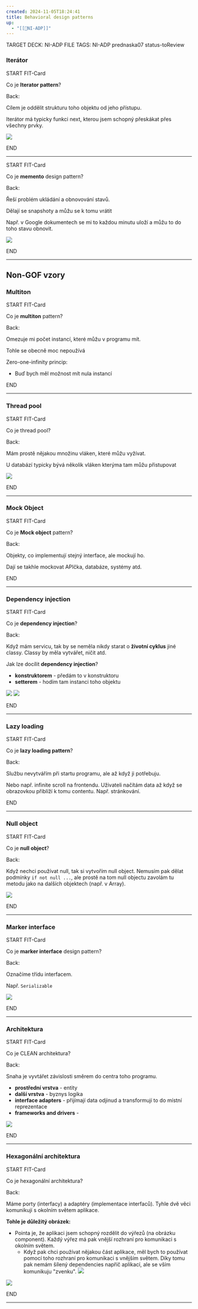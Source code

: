 ```yaml
---
created: 2024-11-05T18:24:41
title: Behavioral design patterns
up:
  - "[[📖NI-ADP]]"
---
```


TARGET DECK: NI-ADP
FILE TAGS: NI-ADP prednaska07 status-toReview

### Iterátor

START
FIT-Card

Co je **Iterator pattern**?

Back:

Cílem je oddělit strukturu toho objektu od jeho přístupu.

Iterátor má typicky funkci next, kterou jsem schopný přeskákat přes všechny prvky.

<!-- ImageStart -->
![](../../../Assets/Pasted%20image%2020241105182717.png)
<!-- ImageEnd -->
<!--ID: 1736497489515-->
END

---


START
FIT-Card

Co je **memento** design pattern?

Back:

Řeší problém ukládání a obnovování stavů. 

Dělají se snapshoty a můžu se k tomu vrátit

<!-- ExampleStart -->
Např. v Google dokumentech se mi to každou minutu uloží a můžu to do toho stavu obnovit.
<!-- ExampleEnd -->

<!-- ImageStart -->
![](../../../Assets/Pasted%20image%2020241105183029.png)
<!-- ImageEnd -->
<!--ID: 1736497489520-->
END

---

## Non-GOF vzory
### Multiton
START
FIT-Card

Co je **multiton** pattern?

Back:

Omezuje mi počet instancí, které můžu v programu mít.

<!-- DetailInfoStart -->
Tohle se obecně moc nepoužívá

Zero-one-infinity princip:
- Buď bych měl možnost mít nula instancí
<!-- DetailInfoEnd -->
<!--ID: 1736497489525-->
END

---

### Thread pool

START
FIT-Card

Co je thread pool?

Back:

Mám prostě nějakou množinu vláken, které můžu vyžívat.

<!-- ExampleStart -->
U databází typicky bývá několik vláken kterýma tam můžu přistupovat 
<!-- ExampleEnd -->

<!-- ImageStart -->
![](../../../Assets/Pasted%20image%2020241105184112.png)
<!-- ImageEnd -->
<!--ID: 1736497489530-->
END

---

### Mock Object

START
FIT-Card

Co je **Mock object** pattern?

Back:

Objekty, co implementují stejný interface, ale mockují ho.

<!-- DetailInfoStart -->
Dají se takhle mockovat APIčka, databáze, systémy atd.
<!-- DetailInfoEnd -->
<!--ID: 1736497489535-->
END

---

### Dependency injection


START
FIT-Card

Co je **dependency injection**?

Back:

Když mám servicu, tak by se neměla nikdy starat o **životní cyklus** jiné classy. Classy by měla vytvářet, ničit atd.

Jak lze docílit **dependency injection**?
- **konstruktorem** - předám to v konstruktoru
- **setterem** - hodím tam instanci toho objektu

<!-- ExampleStart -->
![](../../../Assets/Pasted%20image%2020241105185103.png)
![](../../../Assets/Pasted%20image%2020241105185111.png)
<!-- ExampleEnd -->
<!--ID: 1736497489540-->
END

---

### Lazy loading


START
FIT-Card

Co je **lazy loading pattern**?

Back:

Službu nevytvářím při startu programu, ale až když ji potřebuju.

Nebo např. infinite scroll na frontendu. Uživateli načítám data až když se obrazovkou přiblíží k tomu contentu. Např. stránkování.
<!--ID: 1736497489544-->
END

---

### Null object

START
FIT-Card

Co je **null object**?

Back:

Když nechci používat null, tak si vytvořím null object. Nemusím pak dělat podmínky `if not null ...`, ale prostě na tom null objectu zavolám tu metodu jako na dalších objektech (např. v Array).

<!-- ImageStart -->
![](../../../Assets/Pasted%20image%2020241105185623.png)
<!-- ImageEnd -->
<!--ID: 1736497489548-->
END

---

### Marker interface


START
FIT-Card

Co je **marker interface** design pattern?

Back:

Označíme třídu interfacem.

<!-- ExampleStart -->
Např. `Serializable`

![](../../../Assets/Pasted%20image%2020241105185923.png)
<!-- ExampleEnd -->
<!--ID: 1736497489553-->
END

---

### Architektura


START
FIT-Card

Co je CLEAN architektura?

Back:

Snaha je vyvtářet závislosti směrem do centra toho programu.

- **prostřední vrstva** - entity
- **další vrstva** - byznys logika
- **interface adapters** - přijímají data odjinud a transformují to do místní reprezentace
- **frameworks and drivers** - 

![](../../../Assets/Pasted%20image%2020241105190549.png)
<!--ID: 1736497489558-->
END

---

### Hexagonální architektura


START
FIT-Card

Co je hexagonální architektura?

Back:

Máme porty (interfacy) a adaptéry (implementace interfaců). Tyhle dvě věci komunikují s okolním světem aplikace.

**Tohle je důležitý obrázek:**
- Pointa je, že aplikaci jsem schopný rozdělit do výřezů (na obrázku component). Každý výřez má pak vnější rozhraní pro komunikaci s okolním světem.
	- Když pak chci používat nějakou část aplikace, měl bych to používat pomocí toho rozhraní pro komunikaci s vnějším světem. Díky tomu pak nemám šílený dependencies napříč aplikací, ale se vším komunikuju "zvenku". 
![](../../../Assets/Pasted%20image%2020241105191403.png)

<!-- ImageStart -->
![](../../../Assets/Pasted%20image%2020241105191243.png)
<!-- ImageEnd -->
<!--ID: 1736497489563-->
END

---
